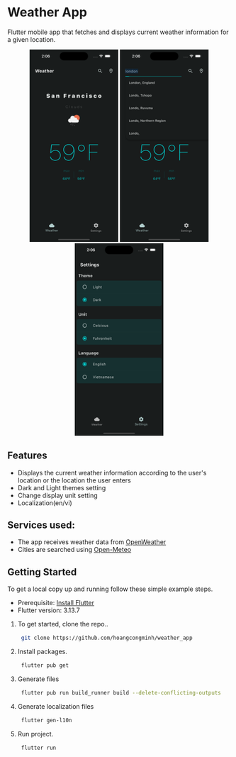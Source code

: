 # Weather App

Flutter mobile app that fetches and displays current weather information for a given location.

<p align="center">
   <img width="200" alt="01" src="./screenshots/preview1.png"> 
   <img width="200" alt="02" src="./screenshots/preview2.png"> 
   <img width="200" alt="03" src="./screenshots/preview3.png"> 
</p>

## Features

- Displays the current weather information according to the user's location or the location the user enters
- Dark and Light themes setting
- Change display unit setting
- Localization(en/vi)

## Services used:

- The app receives weather data from [OpenWeather](https://openweathermap.org/)
- Cities are searched using [Open-Meteo](https://open-meteo.com/en/docs/geocoding-api)

## Getting Started

To get a local copy up and running follow these simple example steps.

- Prerequisite: [Install Flutter](https://flutter.dev/docs/get-started/install)
- Flutter version: 3.13.7

1. To get started, clone the repo..

    ```sh
     git clone https://github.com/hoangcongminh/weather_app
    ```

2. Install packages.

    ```sh
     flutter pub get
    ```

3. Generate files

    ```sh
     flutter pub run build_runner build --delete-conflicting-outputs
    ```

4. Generate localization files

    ```sh
     flutter gen-l10n
    ```

5. Run project.

    ```sh
     flutter run
    ```
